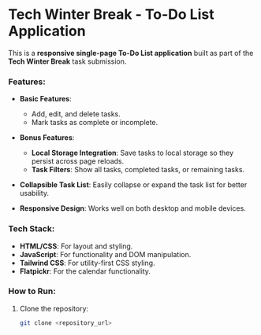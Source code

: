 # Tech Winter Break - To-Do List Application

This is a **responsive single-page To-Do List application** built as part of the **Tech Winter Break** task submission.

### Features:
- **Basic Features**:
  - Add, edit, and delete tasks.
  - Mark tasks as complete or incomplete.
  
- **Bonus Features**:
  - **Local Storage Integration**: Save tasks to local storage so they persist across page reloads.
  - **Task Filters**: Show all tasks, completed tasks, or remaining tasks.

- **Collapsible Task List**: Easily collapse or expand the task list for better usability.
  
- **Responsive Design**: Works well on both desktop and mobile devices.

### Tech Stack:
- **HTML/CSS**: For layout and styling.
- **JavaScript**: For functionality and DOM manipulation.
- **Tailwind CSS**: For utility-first CSS styling.
- **Flatpickr**: For the calendar functionality.

### How to Run:
1. Clone the repository:
   ```bash
   git clone <repository_url>
